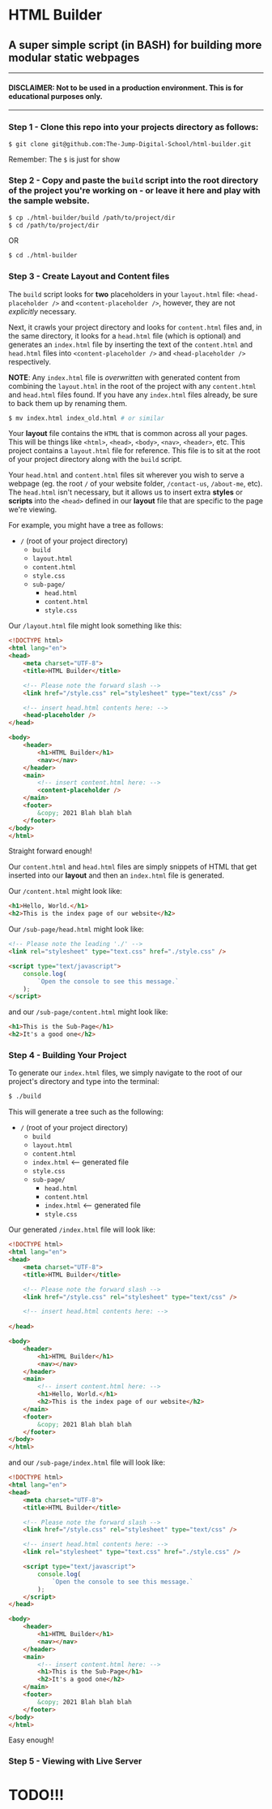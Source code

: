 # HTML Builder

## A super simple script (in BASH) for building more modular static webpages

---

#### DISCLAIMER: Not to be used in a production environment. This is for educational purposes only.

---

### Step 1 - Clone this repo into your projects directory as follows:

```bash
$ git clone git@github.com:The-Jump-Digital-School/html-builder.git
```
Remember: The `$` is just for show

### Step 2 - Copy and paste the `build` script into the root directory of the project you're working on - or leave it here and play with the sample website.

```bash
$ cp ./html-builder/build /path/to/project/dir
$ cd /path/to/project/dir
```
OR
```bash
$ cd ./html-builder
```

### Step 3 - Create Layout and Content files

The `build` script looks for __two__ placeholders in your `layout.html` file: `<head-placeholder />` and `<content-placeholder />`, however, they are not _explicitly_ necessary.

Next, it crawls your project directory and looks for `content.html` files and, in the same directory, it looks for a `head.html` file (which is optional) and generates an `index.html` file by inserting the text of the `content.html` and `head.html` files into `<content-placeholder />` and `<head-placeholder />` respectively.

__NOTE__: Any `index.html` file is _overwritten_ with generated content from combining the `layout.html` in the root of the project with any `content.html` and `head.html` files found. If you have any `index.html` files already, be sure to back them up by renaming them.

```bash
$ mv index.html index_old.html # or similar
```

Your __layout__ file contains the `HTML` that is common across all your pages. This will be things like `<html>`, `<head>`, `<body>`, `<nav>`, `<header>`, etc. This project contains a `layout.html` file for reference. This file is to sit at the root of your project directory along with the `build` script.

Your `head.html` and `content.html` files sit wherever you wish to serve a webpage (eg. the root `/` of your website folder, `/contact-us`, `/about-me`, etc). The `head.html` isn't necessary, but it allows us to insert extra __styles__ or __scripts__ into the `<head>` defined in our __layout__ file that are specific to the page we're viewing.

For example, you might have a tree as follows:

- `/` (root of your project directory)
  - `build`
  - `layout.html`
  - `content.html`
  - `style.css`
  - `sub-page/`
    - `head.html`
    - `content.html`
    - `style.css`

Our `/layout.html` file might look something like this:

```html
<!DOCTYPE html>
<html lang="en">
<head>
	<meta charset="UTF-8">
	<title>HTML Builder</title>

	<!-- Please note the forward slash -->
	<link href="/style.css" rel="stylesheet" type="text/css" />

	<!-- insert head.html contents here: -->
	<head-placeholder />
</head>

<body>
	<header>
		<h1>HTML Builder</h1>
		<nav></nav>
	</header>
	<main>
		<!-- insert content.html here: -->
		<content-placeholder />
	</main>
	<footer>
		&copy; 2021 Blah blah blah
	</footer>
</body>
</html>
```
Straight forward enough!

Our `content.html` and `head.html` files are simply snippets of HTML that get inserted into our __layout__ and then an `index.html` file is generated.

Our `/content.html` might look like:

```html
<h1>Hello, World.</h1>
<h2>This is the index page of our website</h2>
```

Our `/sub-page/head.html` might look like:

```html
<!-- Please note the leading './' -->
<link rel="stylesheet" type="text.css" href="./style.css" />

<script type="text/javascript">
	console.log(
		`Open the console to see this message.`
	);
</script>
```

and our `/sub-page/content.html` might look like:

```html
<h1>This is the Sub-Page</h1>
<h2>It's a good one</h2>
```

### Step 4 - Building Your Project

To generate our `index.html` files, we simply navigate to the root of our project's directory and type into the terminal:

```bash
$ ./build
```

This will generate a tree such as the following:

- `/` (root of your project directory)
  - `build`
  - `layout.html`
  - `content.html`
  - `index.html` <-- generated file
  - `style.css`
  - `sub-page/`
    - `head.html`
    - `content.html`
    - `index.html` <-- generated file
    - `style.css`

Our generated `/index.html` file will look like:

```html
<!DOCTYPE html>
<html lang="en">
<head>
	<meta charset="UTF-8">
	<title>HTML Builder</title>

	<!-- Please note the forward slash -->
	<link href="/style.css" rel="stylesheet" type="text/css" />

	<!-- insert head.html contents here: -->
	
</head>

<body>
	<header>
		<h1>HTML Builder</h1>
		<nav></nav>
	</header>
	<main>
		<!-- insert content.html here: -->
		<h1>Hello, World.</h1>
        <h2>This is the index page of our website</h2>
	</main>
	<footer>
		&copy; 2021 Blah blah blah
	</footer>
</body>
</html>
```

and our `/sub-page/index.html` file will look like:

```html
<!DOCTYPE html>
<html lang="en">
<head>
	<meta charset="UTF-8">
	<title>HTML Builder</title>

	<!-- Please note the forward slash -->
	<link href="/style.css" rel="stylesheet" type="text/css" />

	<!-- insert head.html contents here: -->
	<link rel="stylesheet" type="text.css" href="./style.css" />

	<script type="text/javascript">
		console.log(
			`Open the console to see this message.`
		);
	</script>
</head>

<body>
	<header>
		<h1>HTML Builder</h1>
		<nav></nav>
	</header>
	<main>
		<!-- insert content.html here: -->
		<h1>This is the Sub-Page</h1>
        <h2>It's a good one</h2>
	</main>
	<footer>
		&copy; 2021 Blah blah blah
	</footer>
</body>
</html>
```

Easy enough!

### Step 5 - Viewing with Live Server

# TODO!!!
